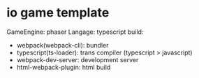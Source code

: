 # io game template
GameEngine: phaser
Langage: typescript
build:
- webpack(webpack-cli): bundler
- typescript(ts-loader): trans compiler (typescript > javascript)
- webpack-dev-server: development server
- html-webpack-plugin: html build